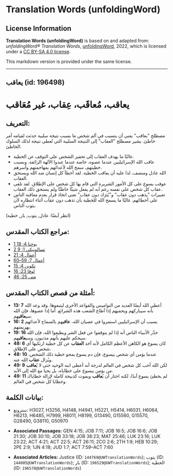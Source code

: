 # Translation Words (unfoldingWord)

## License Information

**Translation Words (unfoldingWord)** is based on and adapted from: _unfoldingWord® Translation Words_, [unfoldingWord](https://unfoldingword.org/utw), 2022, which is licensed under a [CC BY-SA 4.0 license](https://creativecommons.org/licenses/by-sa/4.0/legalcode.en).

This markdown version is provided under the same license.



--------------------------------

## يعاقب (id: 196498)

يعاقب، مُعاقَب، عِقاب، غير مُعَاقب
==================================

التعريف:
--------

مصطلح "يعاقب" يعني أن يتسبب في ألم شخص ما بسبب نتيجة سلبية حدثت لقيامه أمر خاطئ. يشير مصطلح "العقاب" إلى النتيجة السلبية التي تُعطى نتيجة لذلك السلوك الخاطئ.

* غالبًا ما يهدف العقاب إلى تحفيز الشخص على التوقف عن الخطية.
* عاقب الله الإسرائيليين عندما عصوه، خاصة عندما عبدوا الآلهة الزائفة. وبسبب خطيتهم، سمح الله لأعدائهم بمهاجمتهم وأسرهم.
* الله عادل ومنصف، لذا عليه أن يعاقب الخطية. لقد أخطأ كل إنسان ضد الله ويستحق العقاب.
* عوقب يسوع على كل الأمور الشريرة التي قام بها كل شخص على الإطلاق. لقد تلقى عقاب كل شخص على نفسه رغم أنه لم يفعل شيئًا خاطئًا ولم يستحق ذلك العقاب.
* تعبيرات "يذهب دون عقاب" و"يُترَك دون عقاب" تعني اتخاذ قرار بعدم معاقبة الناس على أخطائهم. غالبًا ما يسمح الله للخطية بأن تذهب دون عقاب أثناء انتظاره لأن يتوب الناس.

(انظر أيضًا: عادل, يتوب, بار, خطية)

مراجع الكتاب المقدس:
--------------------

* [1 يوحنا 4: 18](https://ref.ly/1John4:18)
* [2 تسالونيكي 1: 9](https://ref.ly/2Thess1:9)
* [أعمال 4: 21](https://ref.ly/Acts4:21)
* [أعمال 7: 59–60](https://ref.ly/Acts7:59-Acts7:60)
* [تكوين 4: 15](https://ref.ly/Gen4:15)
* [لوقا 23: 16](https://ref.ly/Luke23:16)
* [متى 25: 46](https://ref.ly/Matt25:46)

أمثلة من قصص الكتاب المقدس:
---------------------------

* **13: 7** أعطى الله أيضًا العديد من النواميس والقواعد الأخرى ليتبعوها. وقد وعد الله بأنه سيباركهم ويحميهم إذا أطاع الشعب هذه الشرائع. أما إذا عصوها، فإن الله سي**عاقب**هم.
* **16: 2** بسبب أن الإسرائيليين استمروا في عصيان الله، **عاقب**هم بالسماح لأعدائهم بهزيمتهم.
* **19: 16** حذّر الأنبياء الناس أنه إذا لم يتوقفوا عن فعل الشر ويطيعوا الله، فإن الله سيحكم عليهم بأنهم مذنبون، وسي**عاقب**هم.
* **48: 6** كان يسوع هو الكاهن الأعظم الكامل لأنه أخذ **العقاب** عن كل خطية ارتكبها أي شخص على الإطلاق.
* **48: 10** عندما يؤمن أي شخص بيسوع، فإن دم يسوع يمحو خطية ذلك الشخص، ويُزال **عقاب** الله عنه.
* **49: 9** لكن الله أحب كل شخص في العالم لدرجة أنه أعطى ابنه الوحيد حتى لا يُ**عاقب** من يؤمن بيسوع على خطاياه، بل يحيا مع الله إلى الأبد.
* **49: 11** لم يخطئ يسوع أبدًا، لكنه اختار أن يُ**عاقب** ويموت كذبيحة كاملة لإزالة خطاياك وخطايا كل شخص في العالم.

بيانات الكلمة:
--------------

* سترونغ: H3027, H3256, H4148, H4941, H5221, H5414, H6031, H6064, H6213, H6485, H7999, H8011, H8199, G13490, G15560, G15570, G28490, G38110, G50970

* **Associated Passages:** GEN 4:15; JOB 7:11; JOB 16:5; JOB 16:6; JOB 21:30; JOB 30:10; JOB 33:18; JOB 38:23; MAT 25:46; LUK 23:16; LUK 23:22; ACT 4:21; ACT 22:5; ACT 26:11; 2CO 2:6; 2TH 1:9; HEB 10:29; 2PE 2:9; 1JN 4:18; JUD 1:7; ACT 7:59–ACT 7:60
* **Associated Articles:** Justice (ID: `144769@UWTranslationWords`); يتوب (ID: `144805@UWTranslationWords`); بار (ID: `196529@UWTranslationWords`); الخطية (ID: `196578@UWTranslationWords`)

